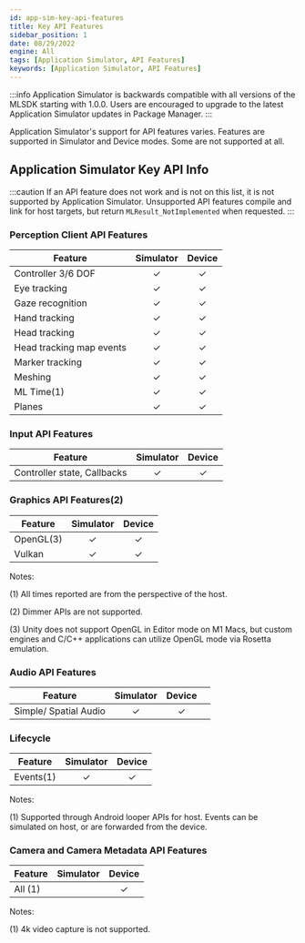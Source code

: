 ```yaml
---
id: app-sim-key-api-features
title: Key API Features
sidebar_position: 1
date: 08/29/2022
engine: All
tags: [Application Simulator, API Features]
keywords: [Application Simulator, API Features]
---
```


:::info
Application Simulator is backwards compatible with all versions of the MLSDK starting with 1.0.0. Users are encouraged to upgrade to the latest Application Simulator updates in Package Manager.
:::

Application Simulator's support for API features varies. Features are supported in Simulator and Device modes. Some are not supported at all.

## Application Simulator Key API Info

:::caution
If an API feature does not work and is not on this list, it is not supported by Application Simulator. Unsupported API features compile and link for host targets, but return `MLResult_NotImplemented` when requested.
:::

### Perception Client API Features

| Feature                  | Simulator | Device |
| ------------------------ | :-------: | :----: |
| Controller 3/6 DOF       |     ✓     |   ✓    |
| Eye tracking             |     ✓     |   ✓    |
| Gaze recognition         |     ✓     |   ✓    |
| Hand tracking            |     ✓     |   ✓    |
| Head tracking            |     ✓     |   ✓    |
| Head tracking map events |     ✓     |   ✓    |
| Marker tracking          |     ✓     |   ✓    |
| Meshing                  |     ✓     |   ✓    |
| ML Time(1)               |     ✓     |   ✓    |
| Planes                   |     ✓     |   ✓    |

### Input API Features

| Feature                     | Simulator | Device |
| --------------------------- | :-------: | :----: |
| Controller state, Callbacks |     ✓     |   ✓    |

### Graphics API Features(2)

| Feature   | Simulator | Device |
| --------- | :-------: | :----: |
| OpenGL(3) |     ✓     |   ✓    |
| Vulkan    |     ✓     |   ✓    |

Notes:

(1) All times reported are from the perspective of the host.

(2) Dimmer APIs are not supported.

(3) Unity does not support OpenGL in Editor mode on M1 Macs, but custom engines and C/C++ applications can utilize OpenGL mode via Rosetta emulation.

### Audio API Features

| Feature                  | Simulator | Device ||
| ------------------------ | :-------: | :----: | :-----------------------------------------------------: |
| Simple/ Spatial Audio    |     ✓     |   ✓    | 

### Lifecycle

| Feature   | Simulator | Device | 
| --------- | :-------: | :----: | 
| Events(1) |     ✓     |   ✓    | 

Notes:

(1) Supported through Android looper APIs for host. Events can be simulated on host, or are forwarded from the device.


### Camera and Camera Metadata API Features

| Feature | Simulator | Device | 
| ------- | :-------: | :----: | 
| All (1) |           |   ✓    | 

Notes:

(1) 4k video capture is not supported.